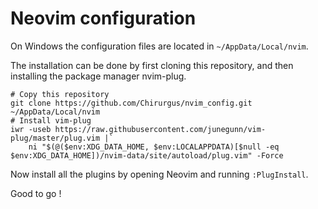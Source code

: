 # Neovim configuration

On Windows the configuration files are located in `~/AppData/Local/nvim`.

The installation can be done by first cloning this repository, and then
installing the package manager nvim-plug.

```{powershell}
# Copy this repository
git clone https://github.com/Chirurgus/nvim_config.git ~/AppData/Local/nvim
# Install vim-plug
iwr -useb https://raw.githubusercontent.com/junegunn/vim-plug/master/plug.vim |`
    ni "$(@($env:XDG_DATA_HOME, $env:LOCALAPPDATA)[$null -eq $env:XDG_DATA_HOME])/nvim-data/site/autoload/plug.vim" -Force
```

Now install all the plugins by opening Neovim and running `:PlugInstall`.

Good to go !

